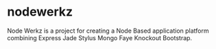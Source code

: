 nodewerkz
=========

Node Werkz is a project for creating a Node Based application platform combining Express Jade Stylus Mongo Faye Knockout Bootstrap.
